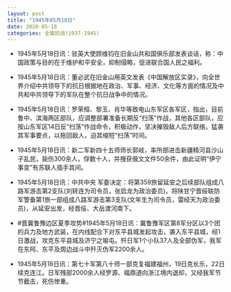 ```yaml
---
layout: post
title: "1945年05月18日"
date: 2020-05-18
categories: 全面抗战(1937-1945)
---
```


<meta name="referrer" content="no-referrer" />

- 1945年5月18日讯：驻英大使顾维钧在旧金山共和国俱乐部发表谈话，称：中国政策与目的在于维护和平安全，抑制侵略，促进联合国人民之福利。 

- 1945年5月18日讯：董必武在旧金山用英文发表《中国解放区实录》，向全世界介绍中共领导下的抗日根据地在政治、军事、经济、文化等方面的情况及中共和中共领导下的军队在整个抗日战争中的情况。 

- 1945年5月18日讯：罗荣桓、黎玉、肖华等致电山东军区各军区，指出，目前鲁中、滨海两区部队，应调整部署准备长期反“扫荡”作战，其他各区部队，应按山东军区14日反“扫荡”作战命令，积极动作，坚决摧毁敌人后方联络，猛袭其军事要点，以拖回敌人，迫其缩短“扫荡”时间。 

- 1945年5月18日讯：新二军新四十五师师长郭岐，率所部进击新疆精河县沙山子乱民，毙伤300余人，俘数十人，并搜获俄文文件50余件，由此证明“伊宁事变”有苏联人插手其间。 

- 1945年5月18日讯：中共中央 军委决定：将第359旅留延安之后续部队组成八路军游击第2支队(刘转连为司令员，张启龙为政治委员)，将陕甘宁晋绥联防军警备第1旅一部组成八路军游击第3支队(文年生为司令员，雷经天为政治委员)，从延安出发，经晋绥、大岳渡河南下。 

- #晋冀鲁豫边区夏季攻势#1945年5月18日讯：冀鲁豫军区第8军分区以3个团的兵力及地方武装，在内线配合下对东平县城发起攻击，袭入东平县城，经1日激战，攻克东平县城及济宁之喻屯。歼日军1个小队37人及全部伪军，我军在东阿、东平及周边战斗中歼灭伪军2200余人。 

- 1945年5月18日讯：第七十军第八十师一部克复福建福州，19日克长乐，22日续克连江。日军残部2000余人经罗源、福鼎道向浙江境内退却，又经我军节节截击，死伤惨重。 

